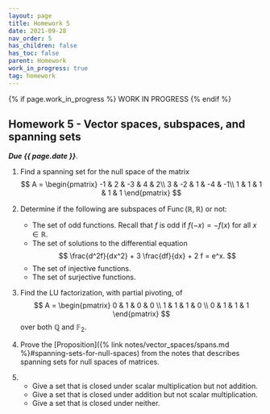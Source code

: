 ```yaml
---
layout: page
title: Homework 5
date: 2021-09-28
nav_order: 5
has_children: false
has_toc: false
parent: Homework
work_in_progress: true
tag: homework 
---
```


{% if page.work_in_progress %}
    WORK IN PROGRESS
{% endif %}

## Homework 5 - Vector spaces, subspaces, and spanning sets

**_Due {{ page.date }}_**. 

1. Find a spanning set for the null space of the matrix
$$
    A = 
    \begin{pmatrix}
        -1 & 2 & -3 & 4 & 2\\
        3 & -2 & 1 & -4 & -1\\
        1 & 1 & 1 & 1 & 1
    \end{pmatrix}
$$

2. Determine if the following are subspaces of 
$\operatorname{Func}(\mathbb{R},\mathbb{R})$ or not:
    - The set of odd functions. Recall
    that $f$ is odd if $f(-x) = -f(x)$ for all $x \in \mathbb{R}$.
    - The set of solutions to the differential equation 
    $$
        \frac{d^2f}{dx^2} + 3 \frac{df}{dx} + 2 f = e^x.
    $$
    - The set of injective functions. 
    - The set of surjective functions. 

3. Find the LU factorization, with partial pivoting, of 
$$
    A = 
    \begin{pmatrix}
        0 & 1 & 0 & 0 \\
        1 & 1 & 1 & 0 \\
        0 & 1 & 1 & 1 
    \end{pmatrix}
$$
over both $\mathbb{Q}$ and $\mathbb{F}_2$. 

4. Prove the [Proposition]({% link notes/vector_spaces/spans.md %}#spanning-sets-for-null-spaces) 
from the notes that describes spanning sets for null spaces of matrices. 

5. - Give a set that is closed under scalar multiplication but not addition. 
    - Give a set that is closed under addition but not scalar multiplication. 
    - Give a set that is closed under neither. 
